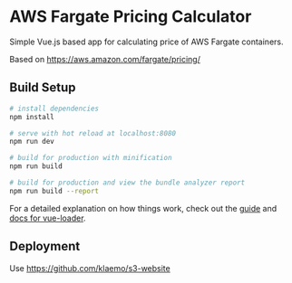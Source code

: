 # AWS Fargate Pricing Calculator

Simple Vue.js based app for calculating price of AWS Fargate containers.

Based on https://aws.amazon.com/fargate/pricing/

## Build Setup

``` bash
# install dependencies
npm install

# serve with hot reload at localhost:8080
npm run dev

# build for production with minification
npm run build

# build for production and view the bundle analyzer report
npm run build --report
```

For a detailed explanation on how things work, check out the [guide](http://vuejs-templates.github.io/webpack/) and [docs for vue-loader](http://vuejs.github.io/vue-loader).

## Deployment

Use https://github.com/klaemo/s3-website

